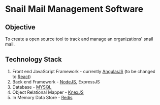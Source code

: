 #  Snail Mail Management Software

## Objective

To create a open source tool to track and manage an organizations' snail mail. 

## Technology Stack

1. Front end JavaScript Framework - currently [AngularJS](,https://angularjs.org/, "AngularJS") (to be changed to [React](https://reactjs.org/,"React"))
2. Back end Framework - [NodeJS](https://nodejs.org/en/,"NodeJS"), ExpressJS
3. Database - [MYSQL](https://www.mysql.com/,"MYSQL") 
4. Object Relational Mapper - [KnexJS](https://knexjs.org/,"KnexJS")
5. In Memory Data Store - [Redis](https://redis.io/, "Redis")
